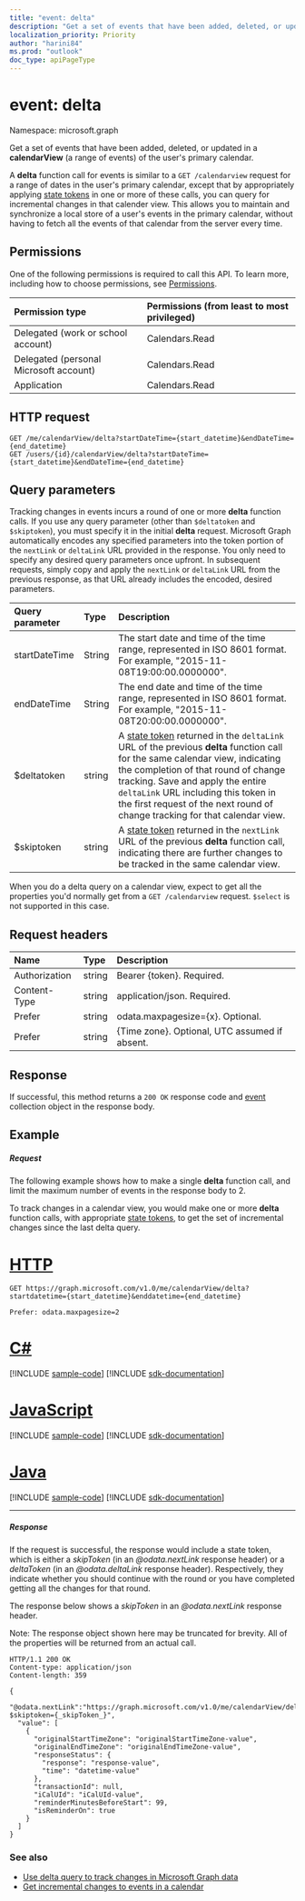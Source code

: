 ```yaml
---
title: "event: delta"
description: "Get a set of events that have been added, deleted, or updated in a **calendarView** (a range of events) "
localization_priority: Priority
author: "harini84"
ms.prod: "outlook"
doc_type: apiPageType
---
```


# event: delta

Namespace: microsoft.graph

Get a set of events that have been added, deleted, or updated in a **calendarView** (a range of events) 
of the user's primary calendar.

A **delta** function call for events is similar to a `GET /calendarview` request for 
a range of dates in the user's primary calendar, except that by appropriately 
applying [state tokens](/graph/delta-query-overview) in one or more of these calls, 
you can query for incremental changes in that calender view. This allows you to maintain and synchronize 
a local store of a user's events in the primary calendar, without having to fetch all the events of that calendar 
from the server every time.

## Permissions
One of the following permissions is required to call this API. To learn more, including how to choose permissions, see [Permissions](/graph/permissions-reference).


|Permission type      | Permissions (from least to most privileged)              |
|:--------------------|:---------------------------------------------------------|
|Delegated (work or school account) | Calendars.Read    |
|Delegated (personal Microsoft account) | Calendars.Read    |
|Application | Calendars.Read |

## HTTP request
<!-- { "blockType": "ignored" } -->
```http
GET /me/calendarView/delta?startDateTime={start_datetime}&endDateTime={end_datetime}
GET /users/{id}/calendarView/delta?startDateTime={start_datetime}&endDateTime={end_datetime}

```

## Query parameters

Tracking changes in events incurs a round of one or more **delta** function calls. If you use any query parameter 
(other than `$deltatoken` and `$skiptoken`), you must specify 
it in the initial **delta** request. Microsoft Graph automatically encodes any specified parameters 
into the token portion of the `nextLink` or `deltaLink` URL provided in the response. You only need to specify any desired query parameters once upfront. 
In subsequent requests, simply copy and apply the `nextLink` or `deltaLink` URL from the previous response, as that URL already 
includes the encoded, desired parameters.


| Query parameter	   | Type	|Description|
|:---------------|:--------|:----------|
|startDateTime|String|The start date and time of the time range, represented in ISO 8601 format. For example, "2015-11-08T19:00:00.0000000".|
|endDateTime|String|The end date and time of the time range, represented in ISO 8601 format. For example, "2015-11-08T20:00:00.0000000".|
| $deltatoken | string | A [state token](/graph/delta-query-overview) returned in the `deltaLink` URL of the previous **delta** function call for the same calendar view, indicating the completion of that round of change tracking. Save and apply the entire `deltaLink` URL including this token in the first request of the next round of change tracking for that calendar view.|
| $skiptoken | string | A [state token](/graph/delta-query-overview) returned in the `nextLink` URL of the previous **delta** function call, indicating there are further changes to be tracked in the same calendar view. |

When you do a delta query on a calendar view, expect to get all the properties you'd normally get from 
a `GET /calendarview` request. `$select` is not supported in this case. 


## Request headers
| Name       | Type | Description |
|:---------------|:----------|:----------|
| Authorization  | string  | Bearer {token}. Required. |
| Content-Type  | string  | application/json. Required. |
| Prefer | string  | odata.maxpagesize={x}. Optional. |
| Prefer | string | {Time zone}. Optional, UTC assumed if absent.|

## Response

If successful, this method returns a `200 OK` response code and [event](../resources/event.md) collection object in the response body.

## Example
##### Request

The following example shows how to make a single **delta** function call, and limit the maximum number of events 
in the response body to 2.

To track changes in a calendar view, you would make one or more **delta** function calls, with 
appropriate [state tokens](/graph/delta-query-overview), to get the set of incremental changes since the last delta query. 


# [HTTP](#tab/http)
<!-- {
  "blockType": "request",
  "name": "event_delta"
}-->
```msgraph-interactive
GET https://graph.microsoft.com/v1.0/me/calendarView/delta?startdatetime={start_datetime}&enddatetime={end_datetime}

Prefer: odata.maxpagesize=2
```
# [C#](#tab/csharp)
[!INCLUDE [sample-code](../includes/snippets/csharp/event-delta-csharp-snippets.md)]
[!INCLUDE [sdk-documentation](../includes/snippets/snippets-sdk-documentation-link.md)]

# [JavaScript](#tab/javascript)
[!INCLUDE [sample-code](../includes/snippets/javascript/event-delta-javascript-snippets.md)]
[!INCLUDE [sdk-documentation](../includes/snippets/snippets-sdk-documentation-link.md)]

# [Java](#tab/java)
[!INCLUDE [sample-code](../includes/snippets/java/event-delta-java-snippets.md)]
[!INCLUDE [sdk-documentation](../includes/snippets/snippets-sdk-documentation-link.md)]

---


##### Response
If the request is successful, the response would include a state token, which is either a _skipToken_ 
(in an _@odata.nextLink_ response header) or a _deltaToken_ (in an _@odata.deltaLink_ response header). 
Respectively, they indicate whether you should continue with the round or you have completed 
getting all the changes for that round.

The response below shows a _skipToken_ in an _@odata.nextLink_ response header.

Note: The response object shown here may be truncated for brevity. All of the properties will be returned from an actual call.
<!-- {
  "blockType": "response",
  "truncated": true,
  "@odata.type": "microsoft.graph.event",
  "isCollection": true
} -->
```http
HTTP/1.1 200 OK
Content-type: application/json
Content-length: 359

{
  "@odata.nextLink":"https://graph.microsoft.com/v1.0/me/calendarView/delta?$skiptoken={_skipToken_}",
  "value": [
    {
      "originalStartTimeZone": "originalStartTimeZone-value",
      "originalEndTimeZone": "originalEndTimeZone-value",
      "responseStatus": {
        "response": "response-value",
        "time": "datetime-value"
      },
      "transactionId": null,
      "iCalUId": "iCalUId-value",
      "reminderMinutesBeforeStart": 99,
      "isReminderOn": true
    }
  ]
}
```

### See also

- [Use delta query to track changes in Microsoft Graph data](/graph/delta-query-overview)
- [Get incremental changes to events in a calendar](/graph/delta-query-events)

<!-- uuid: 8fcb5dbc-d5aa-4681-8e31-b001d5168d79
2015-10-25 14:57:30 UTC -->
<!-- {
  "type": "#page.annotation",
  "description": "event: delta",
  "keywords": "",
  "section": "documentation",
  "tocPath": "",
  "suppressions": [
  ]
}-->
